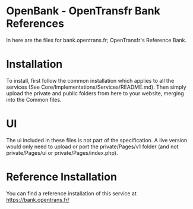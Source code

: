 # OpenBank - OpenTransfr Bank ReferencesIn here are the files for bank.opentrans.fr; OpenTransfr's Reference Bank.# InstallationTo install, first follow the common installation which applies to all the services (See Core/Implementations/Services/README.md). Then simply upload the private and public folders from here to your website, merging into the Common files.# UIThe ui included in these files is not part of the specification. A live version would only need to upload or port the private/Pages/v1 folder (and not private/Pages/ui or private/Pages/index.php).# Reference InstallationYou can find a reference installation of this service at https://bank.opentrans.fr/